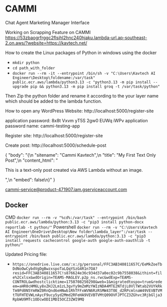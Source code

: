 # CAMMI
Chat Agent Marketing Manager Interface

Working on Scrapping Feature on CAMMI
https://53zbaogrfrggc2flsihl2hnc240hjaku.lambda-url.ap-southeast-2.on.aws/?website=https://kavtech.net/

How to create the Linux packages of Python in windows using the docker
- `mkdir python`
- `cd path_with_folder`
- `docker run --rm -it --entrypoint /bin/sh -v "C:\Users\Kavtech AI Engineer\Desktop\foldename:/var/task" public.ecr.aws/lambda/python3.13 -c "python3.13 -m pip install --upgrade pip && python3.13 -m pip install groq -t /var/task/python"` 

Then Zip the python folder and rename it according to the your layer name which should be added to the lambda function.

How to open any WordPress Website: http://localhost:5000/register-site

application password: 8x8t Vxvm yT5S 2gw0 EUWq iWPv
application password name: cammi-testing-app

Register site: http://localhost:5000/register-site

Create post: http://localhost:5000/schedule-post

{
  "body": "{\n  \"sitename\": \"Cammi Kavtech\",\n  \"title\": \"My First Text Only Post\",\n  \"content_html\": \"<p>This is a text-only post created via AWS Lambda without an image.</p>\",\n  \"embed\": false\n}"
}


cammi-service@product-471907.iam.gserviceaccount.com

## Docker
CMD
`docker run --rm -v "%cd%:/var/task" --entrypoint /bin/bash public.ecr.aws/lambda/python:3.13 -c "pip3 install python-docx reportlab -t python/"`
Powershell
`docker run --rm -v "C:\Users\Kavtech AI Engineer\OneDrive\Desktop\New folder\lambda_layer":/var/task --entrypoint /bin/bash public.ecr.aws/lambda/python:3.13 -c "pip3 install requests cachecontrol google-auth google-auth-oauthlib -t python/"`


Updated Pricing file:
- `https://onedrive.live.com/:x:/g/personal/FFC3AB340811657C/EeMkZoeTbDdNoOwCybdVgDgBwzxspoTaLQqYSzG4R1n7OA?resid=FFC3AB340811657C!s876624e36c934d37a0ec02c9b7558038&ithint=file%2Cxlsx&wdOrigin=TEAMS-MAGLEV.p2p_ns.rwc&wdExp=TEAMS-CONTROL&wdhostclicktime=1758708250298&web=1&migratedtospo=true&redeem=aHR0cHM6Ly8xZHJ2Lm1zL3gvYy9mZmMzYWIzNDA4MTE2NTdjL0VlTWtab2VUYkRkTm9Pd0N5YmRWZ0RnQnd6eHNwb1RhTFFxWVN6RzRSMW43T0E_d2RPcmlnaW49VEVBTVMtTUFHTEVWLnAycF9ucy5yd2Mmd2RFeHA9VEVBTVMtQ09OVFJPTCZ3ZGhvc3RjbGlja3RpbWU9MTc1ODcwODI1MDI5OCZ3ZWI9MQ`

